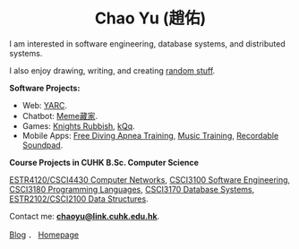 <h1 align="center">Chao Yu (趙佑)</h1>

I am interested in software engineering, database systems, and distributed systems.

I also enjoy drawing, writing, and creating [random stuff](https://shinerightstudio.com/projects/).

**Software Projects:**

* Web: [YARC](https://github.com/YuChaoGithub/YARC).
* Chatbot: [Meme藏家](https://github.com/YuChaoGithub/meme-linebot).
* Games: [Knights Rubbish](https://github.com/YuChaoGithub/Knights-Rubbish), [kQq](https://github.com/YuChaoGithub/kqq).
* Mobile Apps: [Free Diving Apnea Training](https://github.com/YuChaoGithub/flutter-apnea-app), [Music Training](https://github.com/YuChaoGithub/music-training), [Recordable Soundpad](https://github.com/YuChaoGithub/recordable-launchpad).

**Course Projects in CUHK B.Sc. Computer Science**

[ESTR4120/CSCI4430 Computer Networks](https://github.com/YuChaoGithub/ESTR4120), [CSCI3100 Software Engineering](https://github.com/YuChaoGithub/CSCI3100-Project), [CSCI3180 Programming Languages](https://github.com/YuChaoGithub/CSCI3180-Assignments), [CSCI3170 Database Systems](https://github.com/YuChaoGithub/CSCI3170-Project), [ESTR2102/CSCI2100 Data Structures](https://github.com/YuChaoGithub/CUHK-CSCI2100-ESTR2102).

Contact me: **chaoyu@link.cuhk.edu.hk**.

[Blog](https://shinerightstudio.com/) ． [Homepage](https://yuchao.page)
